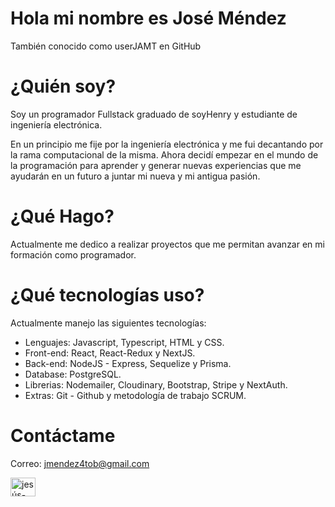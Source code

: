 # Hola mi nombre es José Méndez
También conocido como userJAMT en GitHub
# ¿Quién soy?
Soy un programador Fullstack graduado de soyHenry y estudiante de ingeniería electrónica. 

En un principio me fije por la ingeniería electrónica y me fui decantando por la rama computacional de la misma. Ahora decidí empezar en el mundo de la programación para aprender y generar nuevas experiencias que me ayudarán en un futuro a juntar mi nueva y mi antigua pasión.
# ¿Qué Hago?
Actualmente me dedico a realizar proyectos que me permitan avanzar en mi formación como programador.
# ¿Qué tecnologías uso?
Actualmente manejo las siguientes tecnologías:

- Lenguajes: Javascript, Typescript, HTML y CSS.
- Front-end: React, React-Redux y NextJS.
- Back-end: NodeJS - Express, Sequelize y Prisma.
- Database: PostgreSQL.
- Librerias: Nodemailer, Cloudinary, Bootstrap, Stripe y NextAuth.
- Extras: Git - Github y metodología de trabajo SCRUM.
# Contáctame
Correo: jmendez4tob@gmail.com

<p align="left">
<a href="https://www.linkedin.com/in/jos%C3%A9-m%C3%A9ndez-6215b6150" target="blank"><img align="center" src="https://raw.githubusercontent.com/rahuldkjain/github-profile-readme-generator/master/src/images/icons/Social/linked-in-alt.svg" alt="jesús-torrecilla-4324b9214" height="30" width="40" /></a>
</p>

